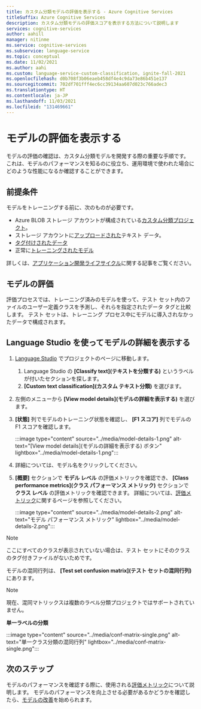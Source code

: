 ```yaml
---
title: カスタム分類モデルの評価を表示する - Azure Cognitive Services
titleSuffix: Azure Cognitive Services
description: カスタム分類モデルの評価スコアを表示する方法について説明します
services: cognitive-services
author: aahill
manager: nitinme
ms.service: cognitive-services
ms.subservice: language-service
ms.topic: conceptual
ms.date: 11/02/2021
ms.author: aahi
ms.custom: language-service-custom-classification, ignite-fall-2021
ms.openlocfilehash: d0b708f3b06eaeb458df4e4c9da73e86b451e137
ms.sourcegitcommit: 702df701fff4ec6cc39134aa607d023c766adec3
ms.translationtype: HT
ms.contentlocale: ja-JP
ms.lasthandoff: 11/03/2021
ms.locfileid: "131469661"
---
```

# <a name="view-the-model-evaluation"></a>モデルの評価を表示する

モデルの評価の確認は、カスタム分類モデルを開発する際の重要な手順です。 これは、モデルのパフォーマンスを知るのに役立ち、運用環境で使われた場合にどのような性能になるか確認することができます。 


## <a name="prerequisites"></a>前提条件

モデルをトレーニングする前に、次のものが必要です。
* Azure BLOB ストレージ アカウントが構成されている[カスタム分類プロジェクト](create-project.md)。 
* ストレージ アカウントに[アップロードされた](create-project.md#prepare-training-data)テキスト データ。
* [タグ付けされたデータ](tag-data.md)
* 正常に[トレーニングされたモデル](train-model.md)

詳しくは、[アプリケーション開発ライフサイクル](../overview.md#application-development-lifecycle)に関する記事をご覧ください。

## <a name="model-evaluation"></a>モデルの評価

評価プロセスでは、トレーニング済みのモデルを使って、テスト セット内のファイルのユーザー定義クラスを予測し、それらを指定されたデータ タグと比較します。 テスト セットは、トレーニング プロセス中にモデルに導入されなかったデータで構成されます。 

## <a name="view-the-model-details-using-language-studio"></a>Language Studio を使ってモデルの詳細を表示する

1. [Language Studio](https://aka.ms/languageStudio) でプロジェクトのページに移動します。
    1. Language Studio の **[Classify text]\(テキストを分類する\)** というラベルが付いたセクションを探します。
    2. **[Custom text classification]\(カスタム テキスト分類\)** を選びます。 

2. 左側のメニューから **[View model details]\(モデルの詳細を表示する\)** を選びます。

3. **[状態]** 列でモデルのトレーニング状態を確認し、 **[F1 スコア]** 列でモデルの F1 スコアを確認します。

    :::image type="content" source="../media/model-details-1.png" alt-text="[View model details]\(モデルの詳細を表示する\) ボタン" lightbox="../media/model-details-1.png":::

1. 詳細については、モデル名をクリックしてください。

2. **[概要]** セクションで **モデル レベル** の評価メトリックを確認でき、 **[Class performance metrics]\(クラス パフォーマンス メトリック\)** セクションで **クラス レベル** の評価メトリックを確認できます。 詳細については、[評価メトリック](../concepts/evaluation.md#model-level-and-class-level-evaluation-metrics)に関するページを参照してください。

    :::image type="content" source="../media/model-details-2.png" alt-text="モデル パフォーマンス メトリック" lightbox="../media/model-details-2.png":::

> [!NOTE]
> ここにすべてのクラスが表示されていない場合は、テスト セットにそのクラスのタグ付きファイルがないためです。

モデルの混同行列は、 **[Test set confusion matrix]\(テスト セットの混同行列\)** にあります。

> [!NOTE]
> 現在、混同マトリックスは複数のラベル分類プロジェクトではサポートされていません。

**単一ラベルの分類**

:::image type="content" source="../media/conf-matrix-single.png" alt-text="単一クラス分類の混同行列" lightbox="../media/conf-matrix-single.png":::

<!-- **Multiple Label Classification**

:::image type="content" source="../media/conf-matrix-multi.png" alt-text="Confusion matrix for multiple class classification" lightbox="../media/conf-matrix-multi.png"::: -->

## <a name="next-steps"></a>次のステップ

モデルのパフォーマンスを確認する際に、使用される[評価メトリック](../concepts/evaluation.md)について説明します。 モデルのパフォーマンスを向上させる必要があるかどうかを確認したら、[モデルの改善](improve-model.md)を始められます。
